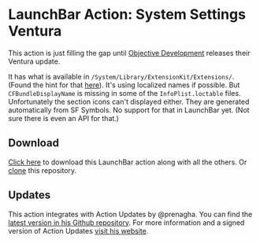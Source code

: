 # LaunchBar Action: System Settings Ventura

This action is just filling the gap until [Objective Development](https://www.obdev.at/index.html) releases their Ventura update. 

It has what is available in `‌/System/Library/ExtensionKit/Extensions/`. (Found the hint for that [here](https://gist.github.com/rmcdongit/f66ff91e0dad78d4d6346a75ded4b751?permalink_comment_id=4287036#gistcomment-4287036)). 
It's using localized names if possible. But `‌CFBundleDisplayName` is missing in some of the `‌InfoPlist.loctable` files. Unfortunately the section icons can't displayed either. They are generated automatically from SF Symbols. No support for that in LaunchBar yet. (Not sure there is even an API for that.)

## Download

[Click here](https://github.com/Ptujec/LaunchBar/archive/refs/heads/master.zip) to download this LaunchBar action along with all the others. Or [clone](https://docs.github.com/en/repositories/creating-and-managing-repositories/cloning-a-repository) this repository.

## Updates

This action integrates with Action Updates by @prenagha. You can find the [latest version in his Github repository](https://github.com/prenagha/launchbar). For more information and a signed version of Action Updates [visit his website](https://renaghan.com/launchbar/action-updates/).